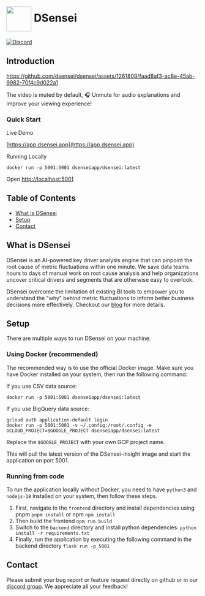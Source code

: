 # <img valign="middle" src="https://github.com/logunify/dsensei/blob/main/docs/images/logo.png" width="65" height="65"/> DSensei

[![Discord](https://img.shields.io/badge/discord-@DSensei-blue.svg?logo=discord)](https://discord.gg/B96nhQzX)

## Introduction

https://github.com/dsensei/dsensei/assets/1261809/faad8af3-ac8e-45ab-9982-70f4c9d022a1

The video is muted by default, 🎧 Unmute for audio explanations and improve your viewing experience!

### Quick Start

Live Demo

[https://app.dsensei.app](https://app.dsensei.app)

Running Locally

```shell
docker run -p 5001:5001 dsenseiapp/dsensei:latest
```

Open [http://localhost:5001](http://localhost:5001)

## Table of Contents

- [What is DSensei](#What-is-DSensei)
- [Setup](#Setup)
- [Contact](#Contact)

## What is DSensei

DSensei is an AI-powered key driver analysis engine that can
pinpoint the root cause of metric fluctuations within one minute. We
save data teams hours to days of manual work on root cause analysis
and help organizations uncover critical drivers and segments that
are otherwise easy to overlook.

DSensei overcome the limitation of existing BI tools to empower you
to understand the "why" behind metric fluctuations to inform better
business decisions more effectively. Checkout our [blog](https://www.dsensei.app/article/why-do-you-need-a-key-driver-analysis-engine)
for more details.

## Setup

There are multiple ways to run DSensei on your machine.

### Using Docker (recommended)

The recommended way is to use the official Docker image. Make sure you have Docker installed on your system, then run the following command:

If you use CSV data source:
```shell
docker run -p 5001:5001 dsenseiapp/dsensei:latest
```

If you use BigQuery data source:

```shell
gcloud auth application-default login
docker run -p 5001:5001 -v ~/.config:/root/.config -e GCLOUD_PROJECT=$GOOGLE_PROJECT dsenseiapp/dsensei:latest
```

Replace the `$GOOGLE_PROJECT` with your own GCP project name.

This will pull the latest version of the DSensei-insight image and start the application on port 5001.

### Running from code

To run the application locally without Docker, you need to have `python3` and `nodejs-18` installed on your system, then follow these steps.

1. First, navigate to the `frontend` directory and install dependencies using pnpm `pnpm install` or npm `npm install`
2. Then build the frontend `npm run build`
3. Switch to the `backend` directory and install python dependencies: `python install -r requirements.txt`
4. Finally, run the application by executing the following command in the backend directory `flask run -p 5001`

## Contact

Please submit your bug report or feature request directly on github or in our [discord group](https://discord.gg/B96nhQzX). We appreciate all your feedback!
